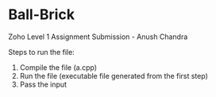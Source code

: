 # Ball-Brick
Zoho Level 1 Assignment Submission - Anush Chandra

Steps to run the file:
1) Compile the file (a.cpp)
2) Run the file (executable file generated from the first step)
3) Pass the input
